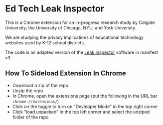# Ed Tech Leak Inspector

This is a Chrome extension for an in-progress research study by Colgate University, the University of Chicago, NYU, and York University. 

We are studying the privacy implications of educational technology websites used by K-12 school districts.

The code is an adapted version of the [Leak Inspector](https://github.com/leaky-forms/leak-inspector) software in manifest v3.


## How To Sideload Extension In Chrome 
- Download a zip of the repo 
- Unzip the repo
- In Chrome, open the extensions page (put the following in the URL bar `chrome://extensions/`)
- Click on the toggle to turn on "Devleoper Mode" in the top right corner
- Click "load unpacked" in the top left corner and select the unziped folder of the repo
